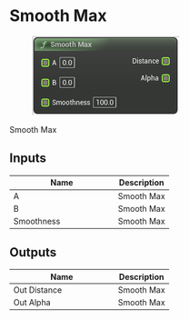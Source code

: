 # Smooth Max

<div align="left" data-full-width="false">

<figure><img src="Smooth_Max.png" alt=""><figcaption></figcaption></figure>

</div>

Smooth Max

## Inputs

<table>
<thead><tr><th width="170">Name</th><th>Description</th></tr></thead>
<tbody>
<tr><td>A</td><td>Smooth Max</td></tr>
<tr><td>B</td><td>Smooth Max</td></tr>
<tr><td>Smoothness</td><td>Smooth Max</td></tr>
</tbody>
</table>

## Outputs

<table>
<thead><tr><th width="170">Name</th><th>Description</th></tr></thead>
<tbody>
<tr><td>Out Distance</td><td>Smooth Max</td></tr>
<tr><td>Out Alpha</td><td>Smooth Max</td></tr>
</tbody>
</table>